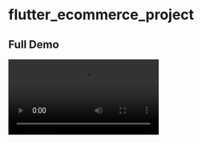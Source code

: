 # flutter_ecommerce_project

## Full Demo

<video src="docs/full_demo.mp4" controls style="max-width:100%;height:auto;">
  Your browser does not support the video tag.
</video>
